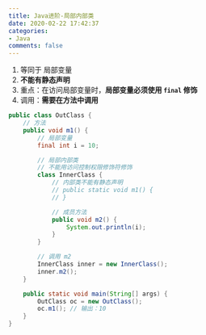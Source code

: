 ```yaml
---
title: Java进阶-局部内部类
date: 2020-02-22 17:42:37
categories:
- Java
comments: false
---
```


1. 等同于 局部变量
2. **不能有静态声明**
3. 重点：在访问局部变量时，**局部变量必须使用 `final` 修饰**
4. 调用：**需要在方法中调用**

<!-- more -->

```java
public class OutClass {
	// 方法
	public void m1() {
		// 局部变量
		final int i = 10;

		// 局部内部类
		// 不能用访问控制权限修饰符修饰
		class InnerClass {
			// 内部类不能有静态声明
			// public static void m1() {
			// }

			// 成员方法
			public void m2() {
				System.out.println(i);
			}
		}

		// 调用 m2
		InnerClass inner = new InnerClass();
		inner.m2();
	}

	public static void main(String[] args) {
		OutClass oc = new OutClass();
		oc.m1(); // 输出：10
	}
}
```

